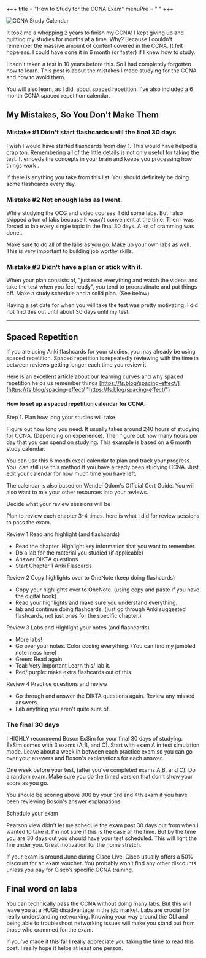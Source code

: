 +++
title = "How to Study for the CCNA Exam"
menuPre = "<i class='fa-fw fas fa-caret-right'></i> "
+++

![CCNA Study Calendar](CCNA.png)

It took me a whopping 2 years to finish my CCNA! I kept giving up and quitting my studies for months at a time. Why? Because I couldn't remember the massive amount of content covered in the CCNA. It felt hopeless. I could have done it in 6 month (or faster) if I knew how to study.

I hadn't taken a test in 10 years before this. So I had completely forgotten how to learn. This post is about the mistakes I made studying for the CCNA and how to avoid them.

You will also learn, as I did, about spaced repetition. I've also included a 6 month CCNA spaced repetition calendar.


## My Mistakes, So You Don't Make Them


### Mistake #1 Didn't start flashcards until the final 30 days

I wish I would have started flashcards from day 1. This would have helped a crap ton. Remembering all of the little details is not only useful for taking the test. It embeds the concepts in your brain and keeps you processing how things work .

If there is anything you take from this list. You should definitely be doing some flashcards every day.

### Mistake #2 Not enough labs as I went.
While studying the OCG and video courses. I did some labs. But I also skipped a ton of labs because it wasn't convenient at the time. Then I was forced to lab every single topic in the final 30 days. A lot of cramming was done..

Make sure to do all of the labs as you go. Make up your own labs as well. This is very important to building job worthy skills.

### Mistake #3 Didn't have a plan or stick with it.
When your plan consists of, "just read everything and watch the videos and take the test when you feel ready", you tend to procrastinate and put things off. Make a study schedule and a solid plan. (See below)

Having a set date for when you will take the test was pretty motivating. I did not find this out until about 30 days until my test.

---
## Spaced Repetition
If you are using Anki flashcards for your studies, you may already be using spaced repetition. Spaced repetition is repeatedly reviewing with the time in between reviews getting longer each time you review it.

Here is an excellent article about our learning curves and why spaced repetition helps us remember things [https://fs.blog/spacing-effect/](https://fs.blog/spacing-effect/ "https://fs.blog/spacing-effect/")

#### How to set up a spaced repetition calendar for CCNA.
Step 1. Plan how long your studies will take

Figure out how long you need. It usually takes around 240 hours of studying for CCNA. (Depending on experience). Then figure out how many hours per day that you can spend on studying. This example is based on a 6 month study calendar.

You can use this 6 month excel calendar to plan and track your progress. You. can still use this method If you have already been studying CCNA. Just edit your calendar for how much time you have left.

The calendar is also based on Wendel Odom's Official Cert Guide. You will also want to mix your other resources into your reviews.

Decide what your review sessions will be

Plan to review each chapter 3-4 times. here is what I did for review sessions to pass the exam.

Review 1 Read and highlight (and flashcards)

-   Read the chapter. Highlight key information that you want to remember.
-   Do a lab for the material you studied (if applicable)
-   Answer DIKTA questions
-   Start Chapter 1 Anki Flascards

Review 2 Copy highlights over to OneNote (keep doing flashcards)

-   Copy your highlights over to OneNote. (using copy and paste if you have the digital book)
-   Read your highlights and make sure you understand everything.
-   lab and continue doing flashcards. (just go through Anki suggested flashcards, not just ones for the specific chapter.)

Review 3 Labs and Highlight your notes (and flashcards)

-   More labs!
-   Go over your notes. Color coding everything. (You can find my jumbled note mess here)
-   Green: Read again
-   Teal: Very important Learn this/ lab it.
-   Red/ purple: make extra flashcards out of this.

Review 4 Practice questions and review

-   Go through and answer the DIKTA questions again. Review any missed answers.
-   Lab anything you aren't quite sure of.

### The final 30 days
I HIGHLY recommend Boson ExSim for your final 30 days of studying. ExSim comes with 3 exams (A,B, and C). Start with exam A in test simulation mode. Leave about a week in between each practice exam so you can go over your answers and Boson's explanations for each answer.

One week before your test, (after you've completed exams A,B, and C). Do a random exam. Make sure you do the timed version that don't show your score as you go.

You should be scoring above 900 by your 3rd and 4th exam if you have been reviewing Boson's answer explanations.

Schedule your exam

Pearson view didn't let me schedule the exam past 30 days out from when I wanted to take it. I'm not sure if this is the case all the time. But by the time you are 30 days out you should have your test scheduled. This will light the fire under you. Great motivation for the home stretch.

If your exam is around June during Cisco Live, Cisco usually offers a 50% discount for an exam voucher. You probably won’t find any other discounts unless you pay for Cisco’s specific CCNA training.

## Final word on labs
You can technically pass the CCNA without doing many labs. But this will leave you at a HUGE disadvantage in the job market. Labs are crucial for really understanding networking. Knowing your way around the CLI and being able to troubleshoot networking issues will make you stand out from those who crammed for the exam.

If you’ve made it this far I really appreciate you taking the time to read this post. I really hope it helps at least one person. 






